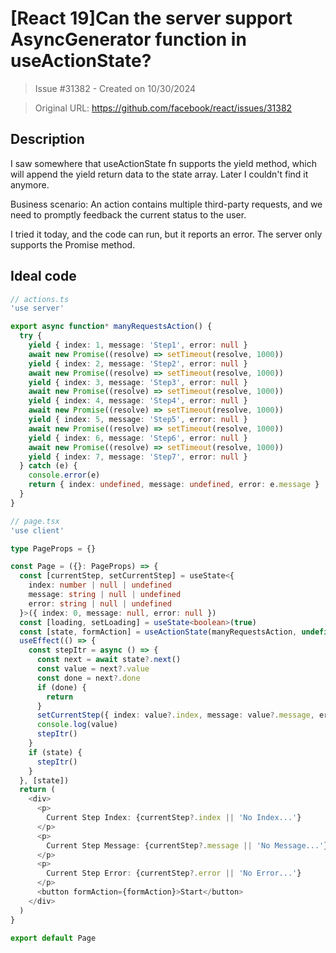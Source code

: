 # [React 19]Can the server support AsyncGenerator function in useActionState? 

> Issue #31382 - Created on 10/30/2024

> Original URL: https://github.com/facebook/react/issues/31382

## Description

I saw somewhere that useActionState fn supports the yield method, which will append the yield return data to the state array. Later I couldn't find it anymore.

Business scenario:
An action contains multiple third-party requests, and we need to promptly feedback the current status to the user.

I tried it today, and the code can run, but it reports an error. The server only supports the Promise method.

## Ideal code

```TypeScript
// actions.ts
'use server'

export async function* manyRequestsAction() {
  try {
    yield { index: 1, message: 'Step1', error: null }
    await new Promise((resolve) => setTimeout(resolve, 1000))
    yield { index: 2, message: 'Step2', error: null }
    await new Promise((resolve) => setTimeout(resolve, 1000))
    yield { index: 3, message: 'Step3', error: null }
    await new Promise((resolve) => setTimeout(resolve, 1000))
    yield { index: 4, message: 'Step4', error: null }
    await new Promise((resolve) => setTimeout(resolve, 1000))
    yield { index: 5, message: 'Step5', error: null }
    await new Promise((resolve) => setTimeout(resolve, 1000))
    yield { index: 6, message: 'Step6', error: null }
    await new Promise((resolve) => setTimeout(resolve, 1000))
    yield { index: 7, message: 'Step7', error: null }
  } catch (e) {
    console.error(e)
    return { index: undefined, message: undefined, error: e.message }
  }
}

```

```TypeScript
// page.tsx
'use client'

type PageProps = {}

const Page = ({}: PageProps) => {
  const [currentStep, setCurrentStep] = useState<{
    index: number | null | undefined
    message: string | null | undefined
    error: string | null | undefined
  }>({ index: 0, message: null, error: null })
  const [loading, setLoading] = useState<boolean>(true)
  const [state, formAction] = useActionState(manyRequestsAction, undefined)
  useEffect(() => {
    const stepItr = async () => {
      const next = await state?.next()
      const value = next?.value
      const done = next?.done
      if (done) {
        return
      }
      setCurrentStep({ index: value?.index, message: value?.message, error: value?.error })
      console.log(value)
      stepItr()
    }
    if (state) {
      stepItr()
    }
  }, [state])
  return (
    <div>
      <p>
        Current Step Index: {currentStep?.index || 'No Index...'}
      </p>
      <p>
        Current Step Message: {currentStep?.message || 'No Message...'}
      </p>
      <p>
        Current Step Error: {currentStep?.error || 'No Error...'}
      </p>
      <button formAction={formAction}>Start</button>
    </div>
  )
}

export default Page

```

